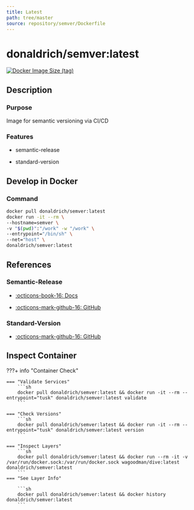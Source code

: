 ```yaml
---
title: Latest
path: tree/master
source: repository/semver/Dockerfile
---
```


# donaldrich/semver:latest

[![Docker Image Size (tag)](https://img.shields.io/docker/image-size/donaldrich/semver/latest?color=blue&label=size&logo=docker&style=flat-square)](https://hub.docker.com/r/donaldrich/semver/latest)

## Description

### Purpose

Image for semantic versioning via CI/CD

### Features

- semantic-release

- standard-version

## Develop in Docker

### Command

```sh
docker pull donaldrich/semver:latest
docker run -it --rm \
--hostname=semver \
-v "$(pwd)":"/work" -w "/work" \
--entrypoint="/bin/sh" \
--net="host" \
donaldrich/semver:latest
```

## References

### Semantic-Release

- [:octicons-book-16: Docs](https://semantic-release.gitbook.io/semantic-release)

- [:octicons-mark-github-16: GitHub](https://github.com/semantic-release/semantic-release)

### Standard-Version

- [:octicons-mark-github-16: GitHub](https://github.com/conventional-changelog/standard-version)

## Inspect Container

???+ info "Container Check"

    === "Validate Services"
        ```sh
        docker pull donaldrich/semver:latest && docker run -it --rm --entrypoint="tusk" donaldrich/semver:latest validate
        ```

    === "Check Versions"
        ```sh
        docker pull donaldrich/semver:latest && docker run -it --rm --entrypoint="tusk" donaldrich/semver:latest version
        ```

    === "Inspect Layers"
        ```sh
        docker pull donaldrich/semver:latest && docker run --rm -it -v /var/run/docker.sock:/var/run/docker.sock wagoodman/dive:latest donaldrich/semver:latest
        ```
    === "See Layer Info"

        ```sh
        docker pull donaldrich/semver:latest && docker history donaldrich/semver:latest
        ```

